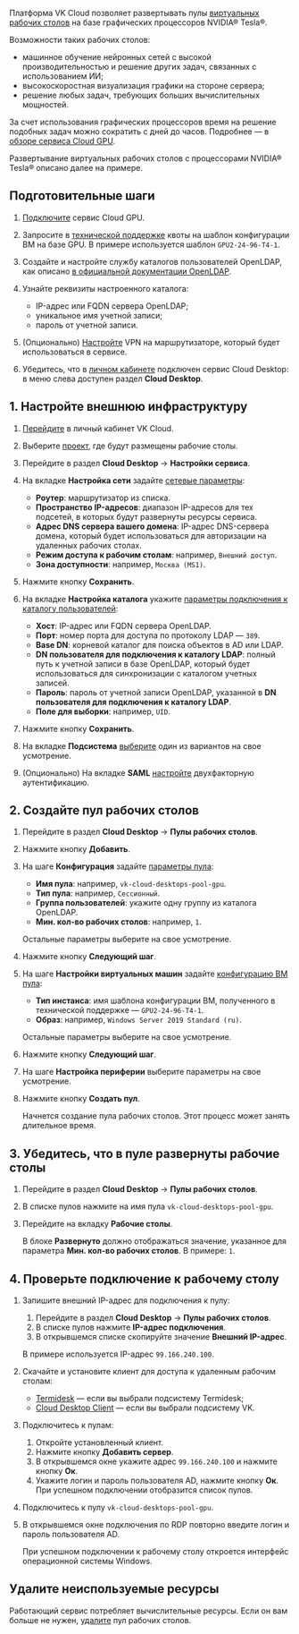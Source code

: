 Платформа VK Cloud позволяет развертывать пулы [виртуальных рабочих столов](/ru/computing/cloud-desktops/concepts/about) на базе графических процессоров NVIDIA® Tesla®.

Возможности таких рабочих столов:

* машинное обучение нейронных сетей с высокой производительностью и решение других задач, связанных с использованием ИИ;
* высокоскоростная визуализация графики на стороне сервера;
* решение любых задач, требующих больших вычислительных мощностей.

За счет использования графических процессоров время на решение подобных задач можно сократить с дней до часов. Подробнее — в [обзоре сервиса Cloud GPU](../../concepts/about).

Развертывание виртуальных рабочих столов с процессорами NVIDIA® Tesla® описано далее на примере.

## Подготовительные шаги

1. [Подключите](/ru/computing/gpu/connect) сервис Cloud GPU.
1. Запросите в [технической поддержке](/ru/contacts) квоты на шаблон конфигурации ВМ на базе GPU. В примере используется шаблон `GPU2-24-96-T4-1`.
1. Создайте и настройте службу каталогов пользователей OpenLDAP, как описано [в официальной документации OpenLDAP](https://www.openldap.org/doc/admin26/quickstart.html).
1. Узнайте реквизиты настроенного каталога:

   * IP-адрес или FQDN сервера OpenLDAP;
   * уникальное имя учетной записи;
   * пароль от учетной записи.

1. (Опционально) [Настройте](/ru/networks/vnet/how-to-guides/onpremise-connect/vpn-tunnel) VPN на маршрутизаторе, который будет использоваться в сервисе.
1. Убедитесь, что в [личном кабинете](https://msk.cloud.vk.com/app/) подключен сервис Cloud Desktop: в меню слева доступен раздел **Cloud Desktop**.

## 1. Настройте внешнюю инфраструктуру

1. [Перейдите](https://msk.cloud.vk.com/app/) в личный кабинет VK Cloud.
1. Выберите [проект](/ru/tools-for-using-services/account/concepts/projects), где будут размещены рабочие столы.
1. Перейдите в раздел **Cloud Desktop** → **Настройки сервиса**.
1. На вкладке **Настройка сети** задайте [сетевые параметры](/ru/computing/cloud-desktops/service-management/config/setup-net):

   * **Роутер**: маршрутизатор из списка.
   * **Пространство IP-адресов**: диапазон IP-адресов для тех подсетей, в которых будут развернуты ресурсы сервиса.
   * **Адрес DNS сервера вашего домена**: IP-адрес DNS-сервера домена, который будет использоваться для авторизации на удаленных рабочих столах.
   * **Режим доступа к рабочим столам**: например, `Внешний доступ`.
   * **Зона доступности**: например, `Москва (MS1)`.

1. Нажмите кнопку **Сохранить**.
1. На вкладке **Настройка каталога** укажите [параметры подключения к каталогу пользователей](/ru/computing/cloud-desktops/service-management/config/setup-ldap):

    * **Хост**: IP-адрес или FQDN сервера OpenLDAP.
    * **Порт**: номер порта для доступа по протоколу LDAP — `389`.
    * **Base DN**: корневой каталог для поиска объектов в AD или LDAP.
    * **DN пользователя для подключения к каталогу LDAP**: полный путь к учетной записи в базе OpenLDAP, который будет использоваться для синхронизации с каталогом учетных записей.
    * **Пароль**: пароль от учетной записи OpenLDAP, указанной в **DN пользователя для подключения к каталогу LDAP**.
    * **Поле для выборки**: например, `UID`.

1. Нажмите кнопку **Сохранить**.
1. На вкладке **Подсистема** [выберите](/ru/computing/cloud-desktops/service-management/config/setup-provider) один из вариантов на свое усмотрение.
1. (Опционально) На вкладке **SAML** [настройте](/ru/computing/cloud-desktops/service-management/config/setup-saml) двухфакторную аутентификацию.

## 2. Создайте пул рабочих столов

1. Перейдите в раздел **Cloud Desktop** → **Пулы рабочих столов**.
1. Нажмите кнопку **Добавить**.
1. На шаге **Конфигурация** задайте [параметры пула](/ru/computing/cloud-desktops/service-management/desktops-pool/add#setup_pool_configuration):

    * **Имя пула**: например, `vk-cloud-desktops-pool-gpu`.
    * **Тип пула**: например, `Сессионный`.
    * **Группа пользователей**: укажите одну группу из каталога OpenLDAP.
    * **Мин. кол-во рабочих столов**: например, `1`.

    Остальные параметры выберите на свое усмотрение.

1. Нажмите кнопку **Следующий шаг**.

1. На шаге **Настройки виртуальных машин** задайте [конфигурацию ВМ пула](/ru/computing/cloud-desktops/service-management/desktops-pool/add#configure_pool_vms):

    * **Тип инстанса**: имя шаблона конфигурации ВМ, полученного в технической поддержке — `GPU2-24-96-T4-1`.
    * **Образ**: например, `Windows Server 2019 Standard (ru)`.

    Остальные параметры выберите на свое усмотрение.

1. Нажмите кнопку **Следующий шаг**.
1. На шаге **Настройка периферии** выберите параметры на свое усмотрение.
1. Нажмите кнопку **Создать пул**.

   Начнется создание пула рабочих столов. Этот процесс может занять длительное время.

## 3. Убедитесь, что в пуле развернуты рабочие столы

1. Перейдите в раздел **Cloud Desktop** → **Пулы рабочих столов**.

1. В списке пулов нажмите на имя пула `vk-cloud-desktops-pool-gpu`.

1. Перейдите на вкладку **Рабочие столы**.

   В блоке **Развернуто** должно отображаться значение, указанное для параметра **Мин. кол-во рабочих столов**. В примере: `1`.

## 4. Проверьте подключение к рабочему столу

1. Запишите внешний IP-адрес для подключения к пулу:

   1. Перейдите в раздел **Cloud Desktop** → **Пулы рабочих столов**.
   1. В списке пулов нажмите **IP-адрес подключения**.
   1. В открывшемся списке скопируйте значение **Внешний IP-адрес**.

   В примере используется IP-адрес `99.166.240.100`.

1. Скачайте и установите клиент для доступа к удаленным рабочим столам:

   * [Termidesk](/ru/computing/cloud-desktops/service-management/assets/Termidesk_user_guide_v_1_0.pdf "download") — если вы выбрали подсистему Termidesk;
   * [Cloud Desktop Client](/ru/computing/cloud-desktops/service-management/assets/Cloud_Desktop_user_guide_v_1_0.pdf "download") — если вы выбрали подсистему VK.

1. Подключитесь к пулам:

   1. Откройте установленный клиент.
   1. Нажмите кнопку **Добавить сервер**.
   1. В открывшемся окне укажите адрес `99.166.240.100` и нажмите кнопку **Ок**.
   1. Укажите логин и пароль пользователя AD, нажмите кнопку **Ок**. При успешном подключении отобразится список пулов.

1. Подключитесь к пулу `vk-cloud-desktops-pool-gpu`.

1. В открывшемся окне подключения по RDP повторно введите логин и пароль пользователя AD.

   При успешном подключении к рабочему столу откроется интерфейс операционной системы Windows.

## Удалите неиспользуемые ресурсы

Работающий сервис потребляет вычислительные ресурсы. Если он вам больше не нужен, [удалите](/ru/computing/cloud-desktops/service-management/desktops-pool/manage#delete_pool) пул рабочих столов.
